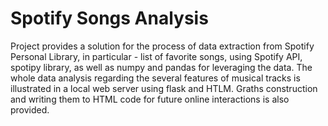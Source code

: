 # Spotify Songs Analysis

Project provides a solution for the process of data extraction from Spotify Personal Library, in particular - list of favorite songs,
using Spotify API, spotipy library, as well as numpy and pandas for leveraging the data. 
The whole data analysis regarding the several features of musical tracks is illustrated in a local web server using flask and HTLM. 
Graths construction and writing them to HTML code for future online interactions is also provided.
